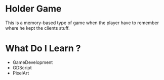 # Holder Game
This is a memory-based type of game when the player have to remember where he kept the clients stuff.

# What Do I Learn ? 
- GameDevelopment
- GDScript
- PixelArt

